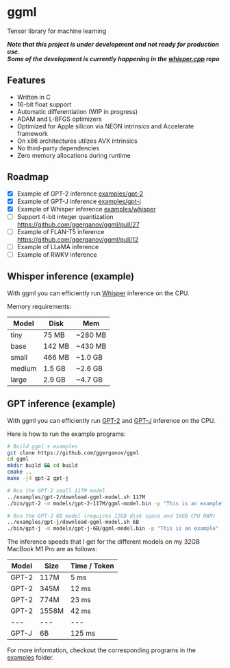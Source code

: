 # ggml

Tensor library for machine learning

***Note that this project is under development and not ready for production use. \
Some of the development is currently happening in the [whisper.cpp](https://github.com/ggerganov/whisper.cpp) repo***

## Features

- Written in C
- 16-bit float support
- Automatic differentiation (WIP in progress)
- ADAM and L-BFGS optimizers
- Optimized for Apple silicon via NEON intrinsics and Accelerate framework
- On x86 architectures utilzes AVX intrinsics
- No third-party dependencies
- Zero memory allocations during runtime

## Roadmap

- [X] Example of GPT-2 inference [examples/gpt-2](https://github.com/ggerganov/ggml/tree/master/examples/gpt-2)
- [X] Example of GPT-J inference [examples/gpt-j](https://github.com/ggerganov/ggml/tree/master/examples/gpt-j)
- [X] Example of Whisper inference [examples/whisper](https://github.com/ggerganov/ggml/tree/master/examples/whisper)
- [ ] Support 4-bit integer quantization https://github.com/ggerganov/ggml/pull/27
- [ ] Example of FLAN-T5 inference https://github.com/ggerganov/ggml/pull/12
- [ ] Example of LLaMA inference
- [ ] Example of RWKV inference

## Whisper inference (example)

With ggml you can efficiently run [Whisper](examples/whisper) inference on the CPU.

Memory requirements:

| Model  | Disk   | Mem     |
| ---    | ---    | ---     |
| tiny   |  75 MB | ~280 MB |
| base   | 142 MB | ~430 MB |
| small  | 466 MB | ~1.0 GB |
| medium | 1.5 GB | ~2.6 GB |
| large  | 2.9 GB | ~4.7 GB |

## GPT inference (example)

With ggml you can efficiently run [GPT-2](examples/gpt-2) and [GPT-J](examples/gpt-j) inference on the CPU.

Here is how to run the example programs:

```bash
# Build ggml + examples
git clone https://github.com/ggerganov/ggml
cd ggml
mkdir build && cd build
cmake ..
make -j4 gpt-2 gpt-j

# Run the GPT-2 small 117M model
../examples/gpt-2/download-ggml-model.sh 117M
./bin/gpt-2 -m models/gpt-2-117M/ggml-model.bin -p "This is an example"

# Run the GPT-J 6B model (requires 12GB disk space and 16GB CPU RAM)
../examples/gpt-j/download-ggml-model.sh 6B
./bin/gpt-j -m models/gpt-j-6B/ggml-model.bin -p "This is an example"
```

The inference speeds that I get for the different models on my 32GB MacBook M1 Pro are as follows:

| Model | Size  | Time / Token |
| ---   | ---   | ---    |
| GPT-2 |  117M |   5 ms |
| GPT-2 |  345M |  12 ms |
| GPT-2 |  774M |  23 ms |
| GPT-2 | 1558M |  42 ms |
| ---   | ---   | ---    |
| GPT-J |    6B | 125 ms |

For more information, checkout the corresponding programs in the [examples](examples) folder.
